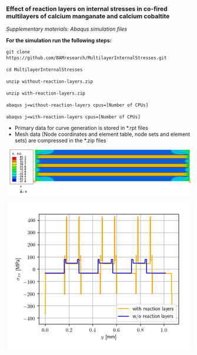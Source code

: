 
### Effect of reaction layers on internal stresses in co-fired multilayers of calcium manganate and calcium cobaltite
*Supplementary materials: Abaqus simulation files*

**For the simulation run the following steps:**

```
git clone https://github.com/BAMresearch/MultilayerInternalStresses.git

cd MultilayerInternalStresses

unzip without-reaction-layers.zip

unzip with-reaction-layers.zip

abaqus j=without-reaction-layers cpus=[Number of CPUs]

abaqus j=with-reaction-layers cpus=[Number of CPUs]
```
- Primary data for curve generation is stored in *.rpt files
- Mesh data (Node coordinates and element table, node sets and element sets) are compressed in the *.zip files

![](without-reaction-layers-S11.png)

![](without-reaction-layers.png)
